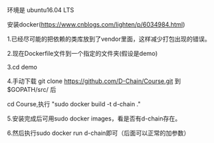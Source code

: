 环境是 ubuntu16.04 LTS

安装docker(https://www.cnblogs.com/lighten/p/6034984.html)

1.已经尽可能的把依赖的类库放到了vendor里面，这样减少打包出现的错误。

2.现在Dockerfile文件到一个指定的文件夹(假设是demo) 

3.cd demo

4.手动下载 git clone https://github.com/D-Chain/Course.git 到 $GOPATH/src/ 后

  cd Course,执行 "sudo docker build -t d-chain ." 

5.安装完成后可用sudo docker images，看是否有d-chain存在。

6.然后执行sudo docker run d-chain即可（后面可以正常的加参数）
